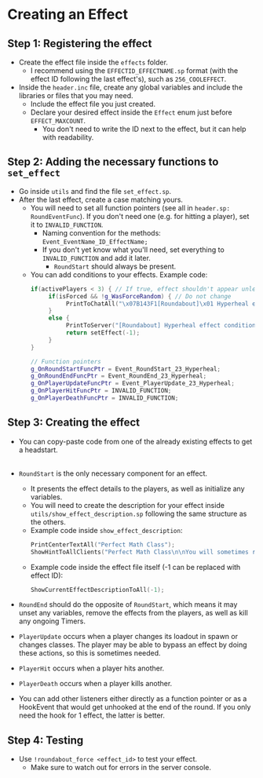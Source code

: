 # Creating an Effect
## **Step 1:** Registering the effect
- Create the effect file inside the `effects` folder.
     - I recommend using the `EFFECTID_EFFECTNAME.sp` format (with the effect ID following the last effect's), such as `256_COOLEFFECT`.
- Inside the `header.inc` file, create any global variables and include the libraries or files that you may need.
     - Include the effect file you just created.
     - Declare your desired effect inside the `Effect` enum just before `EFFECT_MAXCOUNT`.
          - You don't need to write the ID next to the effect, but it can help with readability.

## **Step 2:** Adding the necessary functions to `set_effect`
- Go inside `utils` and find the file `set_effect.sp`.
- After the last effect, create a case matching yours.
     - You will need to set all function pointers (see all in `header.sp: RoundEventFunc`). If you don't need one (e.g. for hitting a player), set it to `INVALID_FUNCTION`.
          - Naming convention for the methods: `Event_EventName_ID_EffectName;`
          - If you don't yet know what you'll need, set everything to `INVALID_FUNCTION` and add it later.
               - `RoundStart` should always be present.
     - You can add conditions to your effects. Example code:
          ```cpp
          if(activePlayers < 3) { // If true, effect shouldn't appear unless forced.
               if(isForced && !g_WasForceRandom) { // Do not change
                    PrintToChatAll("\x07B143F1[Roundabout]\x01 Hyperheal effect was forced, but its conditions were not met. \x07FB524FUnwanted effects may occur.\x01");
               }
               else {
                    PrintToServer("[Roundabout] Hyperheal effect condition not met, reshuffled.");
                    return setEffect(-1);
               }
          }

          // Function pointers
          g_OnRoundStartFuncPtr = Event_RoundStart_23_Hyperheal;
          g_OnRoundEndFuncPtr = Event_RoundEnd_23_Hyperheal;
          g_OnPlayerUpdateFuncPtr = Event_PlayerUpdate_23_Hyperheal;
          g_OnPlayerHitFuncPtr = INVALID_FUNCTION;
          g_OnPlayerDeathFuncPtr = INVALID_FUNCTION;
          ```

## **Step 3:** Creating the effect
- You can copy-paste code from one of the already existing effects to get a headstart.<br><br>
- `RoundStart` is the only necessary component for an effect.
     - It presents the effect details to the players, as well as initialize any variables.
     - You will need to create the description for your effect inside `utils/show_effect_description.sp` following the same structure as the others.
     - Example code inside `show_effect_description`:
          ```cpp
          PrintCenterTextAll("Perfect Math Class");
          ShowHintToAllClients("Perfect Math Class\n\nYou will sometimes receive a math question. Answer within 8 seconds or die.");
          ```
     - Example code inside the effect file itself (-1 can be replaced with effect ID):
          ```cpp
          ShowCurrentEffectDescriptionToAll(-1);
          ```
- `RoundEnd` should do the opposite of `RoundStart`, which means it may unset any variables, remove the effects from the players, as well as kill any ongoing Timers.

- `PlayerUpdate` occurs when a player changes its loadout in spawn or changes classes. The player may be able to bypass an effect by doing these actions, so this is sometimes needed.

- `PlayerHit` occurs when a player hits another.

- `PlayerDeath` occurs when a player kills another.

- You can add other listeners either directly as a function pointer or as a HookEvent that would get unhooked at the end of the round. If you only need the hook for 1 effect, the latter is better.

## **Step 4:** Testing
- Use `!roundabout_force <effect_id>` to test your effect.
     - Make sure to watch out for errors in the server console.